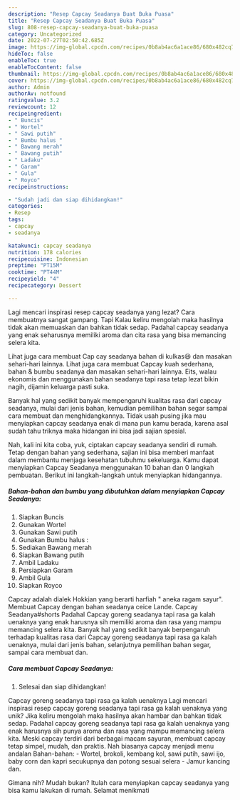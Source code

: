 ```yaml
---
description: "Resep Capcay Seadanya Buat Buka Puasa"
title: "Resep Capcay Seadanya Buat Buka Puasa"
slug: 808-resep-capcay-seadanya-buat-buka-puasa
category: Uncategorized
date: 2022-07-27T02:50:42.685Z
image: https://img-global.cpcdn.com/recipes/0b8ab4ac6a1ace86/680x482cq70/capcay-seadanya-foto-resep-utama.jpg
hideToc: false
enableToc: true
enableTocContent: false
thumbnail: https://img-global.cpcdn.com/recipes/0b8ab4ac6a1ace86/680x482cq70/capcay-seadanya-foto-resep-utama.jpg
cover: https://img-global.cpcdn.com/recipes/0b8ab4ac6a1ace86/680x482cq70/capcay-seadanya-foto-resep-utama.jpg
author: Admin
authorAv: notfound
ratingvalue: 3.2
reviewcount: 12
recipeingredient:
- " Buncis"
- " Wortel"
- " Sawi putih"
- " Bumbu halus "
- " Bawang merah"
- " Bawang putih"
- " Ladaku"
- " Garam"
- " Gula"
- " Royco"
recipeinstructions:

- "Sudah jadi dan siap dihidangkan!"
categories:
- Resep
tags:
- capcay
- seadanya

katakunci: capcay seadanya 
nutrition: 178 calories
recipecuisine: Indonesian
preptime: "PT15M"
cooktime: "PT44M"
recipeyield: "4"
recipecategory: Dessert

---
```



Lagi mencari inspirasi resep capcay seadanya yang lezat? Cara membuatnya sangat gampang. Tapi Kalau keliru mengolah maka hasilnya tidak akan memuaskan dan bahkan tidak sedap. Padahal capcay seadanya yang enak seharusnya memiliki aroma dan cita rasa yang bisa memancing selera kita.


Lihat juga cara membuat Cap cay seadanya bahan di kulkas😆 dan masakan sehari-hari lainnya. Lihat juga cara membuat Capcay kuah sederhana, bahan &amp; bumbu seadanya dan masakan sehari-hari lainnya. Eits, walau ekonomis dan menggunakan bahan seadanya tapi rasa tetap lezat bikin nagih, dijamin keluarga pasti suka.

Banyak hal yang sedikit banyak mempengaruhi kualitas rasa dari capcay seadanya, mulai dari jenis bahan, kemudian pemilihan bahan segar sampai cara membuat dan menghidangkannya. Tidak usah pusing jika mau menyiapkan capcay seadanya enak di mana pun kamu berada, karena asal sudah tahu triknya maka hidangan ini bisa jadi sajian spesial.


Nah, kali ini kita coba, yuk, ciptakan capcay seadanya sendiri di rumah. Tetap dengan bahan yang sederhana, sajian ini bisa memberi manfaat dalam membantu menjaga kesehatan tubuhmu sekeluarga. Kamu dapat menyiapkan Capcay Seadanya menggunakan 10 bahan dan 0 langkah pembuatan. Berikut ini langkah-langkah untuk menyiapkan hidangannya.

<!--inarticleads1-->

##### Bahan-bahan dan bumbu yang dibutuhkan dalam menyiapkan Capcay Seadanya:

1. Siapkan  Buncis
1. Gunakan  Wortel
1. Gunakan  Sawi putih
1. Gunakan  Bumbu halus :
1. Sediakan  Bawang merah
1. Siapkan  Bawang putih
1. Ambil  Ladaku
1. Persiapkan  Garam
1. Ambil  Gula
1. Siapkan  Royco


Capcay adalah dialek Hokkian yang berarti harfiah &#34; aneka ragam sayur&#34;. Membuat Capcay dengan bahan seadanya ceice Lande. Capcay Seadanya#shorts Padahal Capcay goreng seadanya tapi rasa ga kalah uenaknya yang enak harusnya sih memiliki aroma dan rasa yang mampu memancing selera kita. Banyak hal yang sedikit banyak berpengaruh terhadap kualitas rasa dari Capcay goreng seadanya tapi rasa ga kalah uenaknya, mulai dari jenis bahan, selanjutnya pemilihan bahan segar, sampai cara membuat dan. 

<!--inarticleads2-->

##### Cara membuat Capcay Seadanya:


1. Selesai dan siap dihidangkan!

Capcay goreng seadanya tapi rasa ga kalah uenaknya Lagi mencari inspirasi resep capcay goreng seadanya tapi rasa ga kalah uenaknya yang unik? Jika keliru mengolah maka hasilnya akan hambar dan bahkan tidak sedap. Padahal capcay goreng seadanya tapi rasa ga kalah uenaknya yang enak harusnya sih punya aroma dan rasa yang mampu memancing selera kita. Meski capcay terdiri dari berbagai macam sayuran, membuat capcay tetap simpel, mudah, dan praktis. Nah biasanya capcay menjadi menu andalan Bahan-bahan: - Wortel, brokoli, kembang kol, sawi putih, sawi ijo, baby corn dan kapri secukupnya dan potong sesuai selera - Jamur kancing dan. 

Gimana nih? Mudah bukan? Itulah cara menyiapkan capcay seadanya yang bisa kamu lakukan di rumah. Selamat menikmati
